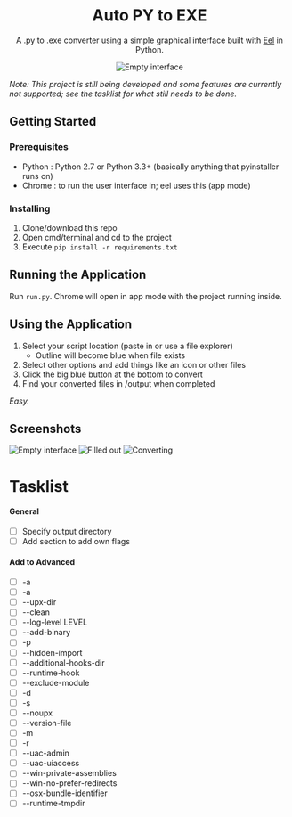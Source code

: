 <h1 align="center">Auto PY to EXE</h1>
<p align="center">A .py to .exe converter using a simple graphical interface built with <a href="https://github.com/ChrisKnott/Eel">Eel</a> in Python.</p>

<div align="center">
    <img src="https://i.imgur.com/BvfQABI.png" alt="Empty interface">
</div>

*Note: This project is still being developed and some features are currently not supported; see the tasklist for what still needs to be done.*
## Getting Started

### Prerequisites
 - Python : Python 2.7 or Python 3.3+ (basically anything that pyinstaller runs on)
 - Chrome : to run the user interface in; eel uses this (app mode)

### Installing
1. Clone/download this repo
2. Open cmd/terminal and cd to the project
3. Execute ```pip install -r requirements.txt```

## Running the Application
Run ```run.py```. Chrome will open in app mode with the project running inside.

## Using the Application
1. Select your script location (paste in or use a file explorer)
    - Outline will become blue when file exists
2. Select other options and add things like an icon or other files
3. Click the big blue button at the bottom to convert
4. Find your converted files in /output when completed

*Easy.*

## Screenshots
![Empty interface](https://i.imgur.com/PIWXYQf.png)
![Filled out](https://i.imgur.com/Y4itvce.png)
![Converting](https://i.imgur.com/MjdONcC.png)

# Tasklist
#### General
- [ ] Specify output directory
- [ ] Add section to add own flags
#### Add to Advanced
- [ ] -a
- [ ] -a
- [ ] --upx-dir
- [ ] --clean
- [ ] --log-level LEVEL
- [ ] --add-binary
- [ ] -p
- [ ] --hidden-import
- [ ] --additional-hooks-dir
- [ ] --runtime-hook
- [ ] --exclude-module
- [ ] -d
- [ ] -s
- [ ] --noupx
- [ ] --version-file
- [ ] -m
- [ ] -r
- [ ] --uac-admin
- [ ] --uac-uiaccess
- [ ] --win-private-assemblies
- [ ] --win-no-prefer-redirects
- [ ] --osx-bundle-identifier
- [ ] --runtime-tmpdir
